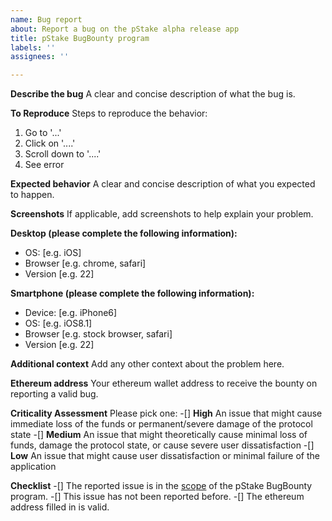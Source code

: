 ```yaml
---
name: Bug report
about: Report a bug on the pStake alpha release app
title: pStake BugBounty program 
labels: ''
assignees: ''

---
```


**Describe the bug**
A clear and concise description of what the bug is.

**To Reproduce**
Steps to reproduce the behavior:
1. Go to '...'
2. Click on '....'
3. Scroll down to '....'
4. See error

**Expected behavior**
A clear and concise description of what you expected to happen.

**Screenshots**
If applicable, add screenshots to help explain your problem.

**Desktop (please complete the following information):**
 - OS: [e.g. iOS]
 - Browser [e.g. chrome, safari]
 - Version [e.g. 22]

**Smartphone (please complete the following information):**
 - Device: [e.g. iPhone6]
 - OS: [e.g. iOS8.1]
 - Browser [e.g. stock browser, safari]
 - Version [e.g. 22]

**Additional context**
Add any other context about the problem here.

**Ethereum address**
Your ethereum wallet address to receive the bounty on reporting a valid bug.

**Criticality Assessment**
Please pick one:
-[] **High**	An issue that might cause immediate loss of the funds or permanent/severe damage of the protocol state
-[] **Medium**	An issue that might theoretically cause minimal loss of funds, damage the protocol state, or cause severe user dissatisfaction
-[] **Low**	An issue that might cause user dissatisfaction or minimal failure of the application

**Checklist**
-[] The reported issue is in the [scope](https://staging.docs.pstake.finance/pStake/Program_Scope/) of the pStake BugBounty program.
-[] This issue has not been reported before.
-[] The ethereum address filled in is valid.
